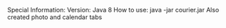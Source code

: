 Special Information:
Version: Java 8
How to use: java -jar courier.jar
Also created photo and calendar tabs
